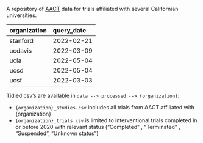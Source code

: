 
<!-- README.md is generated from README.Rmd. Please edit that file -->

A repository of [AACT](https://aact.ctti-clinicaltrials.org/) data for
trials affiliated with several Californian universities.

| organization | query_date |
|:-------------|:-----------|
| stanford     | 2022-02-21 |
| ucdavis      | 2022-03-09 |
| ucla         | 2022-05-04 |
| ucsd         | 2022-05-04 |
| ucsf         | 2022-03-03 |

Tidied csv’s are available in `data --> processed --> {organization}`:

-   `{organization}_studies.csv` includes all trials from AACT
    affiliated with {organization}
-   `{organization}_trials.csv` is limited to interventional trials
    completed in or before 2020 with relevant status (“Completed” ,
    “Terminated” , “Suspended”, “Unknown status”)
